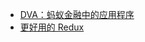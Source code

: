 - [DVA：蚂蚁金融中的应用程序](http://slides.com/sorrycc/dva)
- [更好用的 Redux](https://juejin.im/post/5bc318b25188255c5f5414e7?utm_source=gold_browser_extension)



